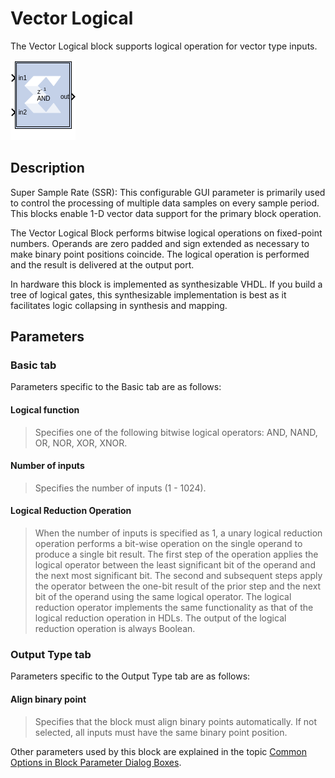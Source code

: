 # Vector Logical
The Vector Logical block supports logical operation for vector type
inputs.

![](./Images/block.png)


## Description

Super Sample Rate (SSR): This configurable GUI parameter is primarily
used to control the processing of multiple data samples on every sample
period. This blocks enable 1-D vector data support for the primary block
operation.

The Vector Logical Block performs bitwise logical operations on
fixed-point numbers. Operands are zero padded and sign extended as
necessary to make binary point positions coincide. The logical operation
is performed and the result is delivered at the output port.

In hardware this block is implemented as synthesizable VHDL. If you
build a tree of logical gates, this synthesizable implementation is best
as it facilitates logic collapsing in synthesis and mapping.

## Parameters
### Basic tab  
Parameters specific to the Basic tab are as follows:

#### Logical function  
> Specifies one of the following bitwise logical operators: AND, NAND, OR,
NOR, XOR, XNOR.

#### Number of inputs  
> Specifies the number of inputs (1 - 1024).

#### Logical Reduction Operation  
> When the number of inputs is specified as 1, a unary logical reduction
operation performs a bit-wise operation on the single operand to produce
a single bit result. The first step of the operation applies the logical
operator between the least significant bit of the operand and the next
most significant bit. The second and subsequent steps apply the operator
between the one-bit result of the prior step and the next bit of the
operand using the same logical operator. The logical reduction operator
implements the same functionality as that of the logical reduction
operation in HDLs. The output of the logical reduction operation is
always Boolean.

### Output Type tab  
Parameters specific to the Output Type tab are as follows:

#### Align binary point
> Specifies that the block must align binary points
  automatically. If not selected, all inputs must have the same binary
  point position.

Other parameters used by this block are explained in the topic [Common
Options in Block Parameter Dialog
Boxes](common-options-in-block-parameter-dialog-boxes-aa1032308.html).
